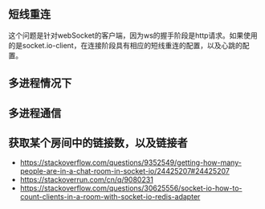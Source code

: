 ## 短线重连
这个问题是针对webSocket的客户端，因为ws的握手阶段是http请求。如果使用的是socket.io-client，在连接阶段具有相应的短线重连的配置，以及心跳的配置。
## 多进程情况下
## 多进程通信
## 获取某个房间中的链接数，以及链接者
* https://stackoverflow.com/questions/9352549/getting-how-many-people-are-in-a-chat-room-in-socket-io/24425207#24425207
* https://stackoverrun.com/cn/q/9080231
* https://stackoverflow.com/questions/30625556/socket-io-how-to-count-clients-in-a-room-with-socket-io-redis-adapter
